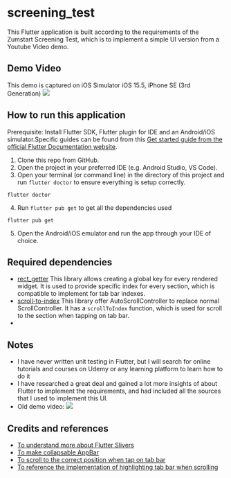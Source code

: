 # screening_test

This Flutter application is built according to the requirements of the Zumstart Screening Test, which is to implement a simple UI version from a Youtube Video demo.

## Demo Video
This demo is captured on iOS Simulator iOS 15.5, iPhone SE (3rd Generation)
![](https://github.com/danh1215/FlutterScreeningTest/blob/master/demo.gif)



## How to run this application

Prerequisite: Install Flutter SDK, Flutter plugin for IDE and an Android/iOS simulator.Specific guides can be found from this [Get started guide from the official Flutter Documentation website](https://docs.flutter.dev/get-started/install).

1. Clone this repo from GitHub.
2. Open the project in your preferred IDE (e.g. Android Studio, VS Code).
3. Open your terminal (or command line) in the directory of this project and run `flutter doctor` to ensure everything is setup correctly.
```
flutter doctor
```
4. Run `flutter pub get` to get all the dependencies used 
```
flutter pub get
```
5. Open the Android/iOS emulator and run the app through your IDE of choice.

## Required dependencies
- [rect_getter](https://pub.dev/packages/rect_getter) This library allows creating a global key for every rendered widget. It is used to provide specific index for every section, which is compatible to implement for tab bar indexes.
- [scroll-to-index](https://pub.dev/packages/scroll_to_index) This library offer AutoScrollController to replace normal ScrollController. It has a `scrollToIndex` function, which is used for scroll to the section when tapping on tab bar.
- 

## Notes
- I have never written unit testing in Flutter, but I will search for online tutorials and courses on Udemy or any learning platform to learn how to do it
- I have researched a great deal and gained a lot more insights of about Flutter to implement the requirements, and had included all the sources that I used to implement this UI.
- Old demo video:
![](https://github.com/danh1215/FlutterScreeningTest/blob/try_implement_customscrollview/readme_gif/demo.gif)

## Credits and references

- [To understand more about Flutter Slivers](https://www.raywenderlich.com/19539821-slivers-in-flutter-getting-started)
- [To make collapsable AppBar](https://youtu.be/s_3ak-4u43E)
- [To scroll to the correct position when tap on tab bar](https://stackoverflow.com/a/61709995)
- [To reference the implementation of highlighting tab bar when scrolling](https://pub.dev/packages/vertical_scrollable_tabview)

